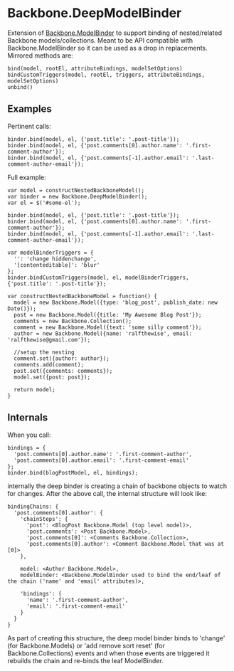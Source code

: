 Backbone.DeepModelBinder
========================

Extension of [Backbone.ModelBinder](https://github.com/theironcook/Backbone.ModelBinder) to support binding of
nested/related Backbone models/collections.  Meant to be API compatible with Backbone.ModelBinder so it can be
used as a drop in replacements.  Mirrored methods are:

    bind(model, rootEl, attributeBindings, modelSetOptions)
    bindCustomTriggers(model, rootEl, triggers, attributeBindings, modelSetOptions)
    unbind()
    

Examples
--------

Pertinent calls:

    binder.bind(model, el, {'post.title': '.post-title'});
    binder.bind(model, el, {'post.comments[0].author.name': '.first-comment-author'});
    binder.bind(model, el, {'post.comments[-1].author.email': '.last-comment-author-email'});

Full example:

    var model = constructNestedBackboneModel();
    var binder = new Backbone.DeepModelBinder();
    var el = $('#some-el');

    binder.bind(model, el, {'post.title': '.post-title'});
    binder.bind(model, el, {'post.comments[0].author.name': '.first-comment-author'});
    binder.bind(model, el, {'post.comments[-1].author.email': '.last-comment-author-email'});

    var modelBinderTriggers = {
      '': 'change hiddenchange',
      '[contenteditable]': 'blur'
    };
    binder.bindCustomTriggers(model, el, modelBinderTriggers, {'post.title': '.post-title'});

    var constructNestedBackboneModel = function() {
      model = new Backbone.Model({type: 'blog_post', publish_date: new Date()});
      post = new Backbone.Model({title: 'My Awesome Blog Post'});
      comments = new Backbone.Collection();
      comment = new Backbone.Model({text: 'some silly comment'});
      author = new Backbone.Model({name: 'ralfthewise', email: 'ralfthewise@gmail.com'});
    
      //setup the nesting
      comment.set({author: author});
      comments.add(comment);
      post.set({comments: comments});
      model.set({post: post});
    
      return model;
    }
    
Internals
---------
When you call:

    bindings = {
      'post.comments[0].author.name': '.first-comment-author',
      'post.comments[0].author.email': '.first-comment-email'
    };
    binder.bind(blogPostModel, el, bindings);

internally the deep binder is creating a chain of backbone objects to watch for changes.
After the above call, the internal structure will look like:

    bindingChains: {
      'post.comments[0].author': {
        'chainSteps': {
          'post': <BlogPost Backbone.Model (top level model)>,
          'post.comments': <Post Backbone.Model>,
          'post.comments[0]': <Comments Backbone.Collection>,
          'post.comments[0].author': <Comment Backbone.Model that was at [0]>
        },
        
        model: <Author Backbone.Model>,
        modelBinder: <Backbone.ModelBinder used to bind the end/leaf of the chain ('name' and 'email' attributes)>,

        'bindings': {
          'name': '.first-comment-author',
          'email': '.first-comment-email'
        }
      }
    }

As part of creating this structure, the deep model binder binds to 'change' (for Backbone.Models) or
'add remove sort reset' (for Backbone.Collections) events and when those events are triggered it
rebuilds the chain and re-binds the leaf ModelBinder.
